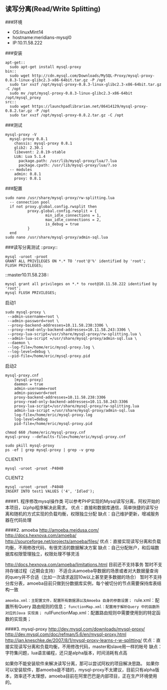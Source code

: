 读写分离(Read/Write Splitting)
---
###环境

* OS:linuxMint14
* hostname:meridians-mysql0
* IP:10.11.58.222

###安装
```
apt-get::
  sudo apt-get install mysql-proxy
bin::
  sudo wget http://cdn.mysql.com/Downloads/MySQL-Proxy/mysql-proxy-0.8.3-linux-glibc2.3-x86-64bit.tar.gz -P /opt
  sudo tar xvzf /opt/mysql-proxy-0.8.3-linux-glibc2.3-x86-64bit.tar.gz -C /opt
  sudo mv /opt/mysql-proxy-0.8.3-linux-glibc2.3-x86-64bit /opt/mysql_proxy
src::
  sudo wget https://launchpadlibrarian.net/86414129/mysql-proxy-0.8.2.tar.gz -P /opt
  sudo tar xvzf /opt/mysql-proxy-0.8.2.tar.gz -C /opt
```

###测试
```
mysql-proxy -V
  mysql-proxy 0.8.1
    chassis: mysql-proxy 0.8.1
    glib2: 2.30.1
    libevent: 2.0.19-stable
    LUA: Lua 5.1.4
      package.path: /usr/lib/mysql-proxy/lua/?.lua
      package.cpath: /usr/lib/mysql-proxy/lua/?.so
  -- modules
    admin: 0.8.1
    proxy: 0.8.1
```

###配置
```
sudo nano /usr/share/mysql-proxy/rw-splitting.lua
  -- connection pool
  if not proxy.global.config.rwsplit then
          proxy.global.config.rwsplit = {
                  min_idle_connections = 1,
                  max_idle_connections = 2,
                  is_debug = true
          }
  end
sudo nano /usr/share/mysql-proxy/admin-sql.lua
```

###读写分离测试
::proxy::

```
mysql -uroot -proot
GRANT ALL PRIVILEGES ON *.* TO 'root'@'%' identified by 'root'; 
FLUSH PRIVILEGES;
```

::master10.11.58.238::

```
mysql grant all privileges on *.* to root@10.11.58.222 identified by 'root';
mysql FLUSH PRIVILEGES;
```

启动1

```
sudo mysql-proxy \
 --admin-username=root \
 --admin-password=root \
 --proxy-backend-addresses=10.11.58.238:3306 \
 --proxy-read-only-backend-addresses=10.11.58.243:3306 \
 --proxy-lua-script=/usr/share/mysql-proxy/rw-splitting.lua \
 --admin-lua-script =/usr/share/mysql-proxy/admin-sql.lua \
 --daemon \
 --log-file=/home/eric/mysql-proxy.log \
 --log-level=debug \
 --pid-file=/home/eric/mysql-proxy.pid
```

启动2

```
mysql-proxy.cnf
	[mysql-proxy]
	daemon = true
	admin-username=root
	admin-password=root
	proxy-backend-addresses=10.11.58.238:3306
	proxy-read-only-backend-addresses=10.11.58.243:3306
	proxy-lua-script=/usr/share/mysql-proxy/rw-splitting.lua
	admin-lua-script =/usr/share/mysql-proxy/admin-sql.lua
	log-file=/home/eric/mysql-proxy.log
	log-level=debug
	pid-file=/home/eric/mysql-proxy.pid

chmod 660 /home/eric/mysql-proxy.cnf 
mysql-proxy --defaults-file=/home/eric/mysql-proxy.cnf

sudo pkill mysql-proxy
ps -ef | grep mysql-proxy | grep -v grep
```

CLIENT1

```
mysql -uroot -proot -P4040
```

CLIENT2

```
mysql -uroot -proot -P4040
INSERT INTO test1 VALUES ('4', 'Idled');
```

####1. 程序修改mysql操作类
可以参考PHP实现的Mysql读写分离，阿权开始的本项目，以php程序解决此需求。
优点：直接和数据库通信，简单快捷的读写分离和随机的方式实现的负载均衡，权限独立分配
缺点：自己维护更新，增减服务器在代码处理

####2. amoeba
http://amoeba.meidusa.com/
http://docs.hexnova.com/amoeba/
http://sourceforge.net/projects/amoeba/files/
优点：直接实现读写分离和负载均衡，不用修改代码，有很灵活的数据解决方案
缺点：自己分配账户，和后端数据库权限管理独立，权限处理不够灵活

http://docs.hexnova.com/amoeba/limitations.html
目前还不支持事务
暂时不支持存储过程（近期会支持）
不适合从amoeba导数据的场景或者对大数据量查询的query并不合适（比如一次请求返回10w以上甚至更多数据的场合）
暂时不支持分库分表，amoeba目前只做到分数据库实例，每个被切分的节点需要保持库表结构一致

`amoeba.xml：主配置文件，配置所有数据源以及Amoeba 自身的参数设置；
`rule.xml：配置所有Query 路由规则的信息；
`functionMap.xml：配置用于解析Query 中的函数所对应的Java 实现类；
`rullFunctionMap.xml：配置路由规则中需要使用到的特定函数的实现类；

####3. mysql-proxy
http://dev.mysql.com/downloads/mysql-proxy/
http://dev.mysql.com/doc/refman/5.6/en/mysql-proxy.html
http://jan.kneschke.de/2007/8/1/mysql-proxy-learns-r-w-splitting/
优点：直接实现读写分离和负载均衡，不用修改代码，master和slave用一样的帐号
缺点：字符集问题，lua语言编程，还只是alpha版本，时间消耗有点高

如果你不能安装软件来解决读写分离，那可以尝试阿权的项目解决思路。
如果你可以安装软件，那amoeba是不错的，mysql-proxy不太建议，目前只有alpha版本，效率还不太理想，amoeba目前在阿里巴巴是内部项目，正在生产环境使用的。
